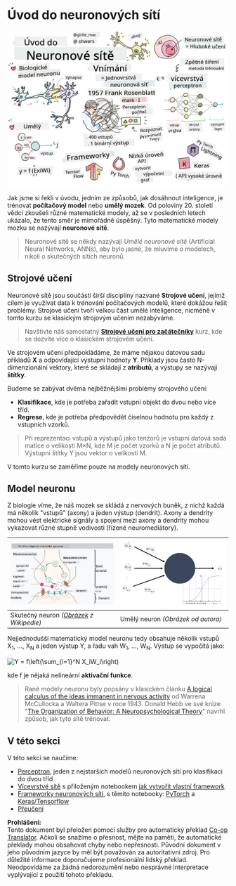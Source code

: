 <!--
CO_OP_TRANSLATOR_METADATA:
{
  "original_hash": "1c6b8c7c1778a35fc1139b7f2aecb7b3",
  "translation_date": "2025-08-25T23:41:51+00:00",
  "source_file": "lessons/3-NeuralNetworks/README.md",
  "language_code": "cs"
}
-->
# Úvod do neuronových sítí

![Shrnutí obsahu Úvodu do neuronových sítí v kresbě](../../../../translated_images/ai-neuralnetworks.1c687ae40bc86e834f497844866a26d3e0886650a67a4bbe29442e2f157d3b18.cs.png)

Jak jsme si řekli v úvodu, jedním ze způsobů, jak dosáhnout inteligence, je trénovat **počítačový model** nebo **umělý mozek**. Od poloviny 20. století vědci zkoušeli různé matematické modely, až se v posledních letech ukázalo, že tento směr je mimořádně úspěšný. Tyto matematické modely mozku se nazývají **neuronové sítě**.

> Neuronové sítě se někdy nazývají *Umělé neuronové sítě* (Artificial Neural Networks, ANNs), aby bylo jasné, že mluvíme o modelech, nikoli o skutečných sítích neuronů.

## Strojové učení

Neuronové sítě jsou součástí širší disciplíny nazvané **Strojové učení**, jejímž cílem je využívat data k trénování počítačových modelů, které dokážou řešit problémy. Strojové učení tvoří velkou část umělé inteligence, nicméně v tomto kurzu se klasickým strojovým učením nezabýváme.

> Navštivte náš samostatný **[Strojové učení pro začátečníky](http://github.com/microsoft/ml-for-beginners)** kurz, kde se dozvíte více o klasickém strojovém učení.

Ve strojovém učení předpokládáme, že máme nějakou datovou sadu příkladů **X** a odpovídající výstupní hodnoty **Y**. Příklady jsou často N-dimenzionální vektory, které se skládají z **atributů**, a výstupy se nazývají **štítky**.

Budeme se zabývat dvěma nejběžnějšími problémy strojového učení:

* **Klasifikace**, kde je potřeba zařadit vstupní objekt do dvou nebo více tříd.
* **Regrese**, kde je potřeba předpovědět číselnou hodnotu pro každý z vstupních vzorků.

> Při reprezentaci vstupů a výstupů jako tenzorů je vstupní datová sada matice o velikosti M×N, kde M je počet vzorků a N je počet atributů. Výstupní štítky Y jsou vektor o velikosti M.

V tomto kurzu se zaměříme pouze na modely neuronových sítí.

## Model neuronu

Z biologie víme, že náš mozek se skládá z nervových buněk, z nichž každá má několik "vstupů" (axony) a jeden výstup (dendrit). Axony a dendrity mohou vést elektrické signály a spojení mezi axony a dendrity mohou vykazovat různé stupně vodivosti (řízené neuromediátory).

![Model neuronu](../../../../translated_images/synapse-wikipedia.ed20a9e4726ea1c6a3ce8fec51c0b9bec6181946dca0fe4e829bc12fa3bacf01.cs.jpg) | ![Model neuronu](../../../../translated_images/artneuron.1a5daa88d20ebe6f5824ddb89fba0bdaaf49f67e8230c1afbec42909df1fc17e.cs.png)
----|----
Skutečný neuron *([Obrázek](https://en.wikipedia.org/wiki/Synapse#/media/File:SynapseSchematic_lines.svg) z Wikipedie)* | Umělý neuron *(Obrázek od autora)*

Nejjednodušší matematický model neuronu tedy obsahuje několik vstupů X<sub>1</sub>, ..., X<sub>N</sub> a jeden výstup Y, a řadu vah W<sub>1</sub>, ..., W<sub>N</sub>. Výstup se vypočítá jako:

<img src="images/netout.png" alt="Y = f\left(\sum_{i=1}^N X_iW_i\right)" width="131" height="53" align="center"/>

kde f je nějaká nelineární **aktivační funkce**.

> Rané modely neuronu byly popsány v klasickém článku [A logical calculus of the ideas immanent in nervous activity](https://www.cs.cmu.edu/~./epxing/Class/10715/reading/McCulloch.and.Pitts.pdf) od Warrena McCullocka a Waltera Pittse v roce 1943. Donald Hebb ve své knize "[The Organization of Behavior: A Neuropsychological Theory](https://books.google.com/books?id=VNetYrB8EBoC)" navrhl způsob, jak tyto sítě trénovat.

## V této sekci

V této sekci se naučíme:
* [Perceptron](03-Perceptron/README.md), jeden z nejstarších modelů neuronových sítí pro klasifikaci do dvou tříd
* [Vícevrstvé sítě](04-OwnFramework/README.md) s přiloženým notebookem [jak vytvořit vlastní framework](../../../../lessons/3-NeuralNetworks/04-OwnFramework/OwnFramework.ipynb)
* [Frameworky neuronových sítí](05-Frameworks/README.md), s těmito notebooky: [PyTorch](../../../../lessons/3-NeuralNetworks/05-Frameworks/IntroPyTorch.ipynb) a [Keras/Tensorflow](../../../../lessons/3-NeuralNetworks/05-Frameworks/IntroKerasTF.ipynb)
* [Přeučení](../../../../lessons/3-NeuralNetworks/05-Frameworks)

**Prohlášení:**  
Tento dokument byl přeložen pomocí služby pro automatický překlad [Co-op Translator](https://github.com/Azure/co-op-translator). Ačkoli se snažíme o přesnost, mějte na paměti, že automatické překlady mohou obsahovat chyby nebo nepřesnosti. Původní dokument v jeho původním jazyce by měl být považován za autoritativní zdroj. Pro důležité informace doporučujeme profesionální lidský překlad. Neodpovídáme za žádná nedorozumění nebo nesprávné interpretace vyplývající z použití tohoto překladu.